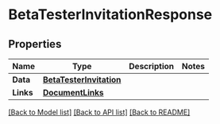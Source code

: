 # BetaTesterInvitationResponse

## Properties

Name | Type | Description | Notes
------------ | ------------- | ------------- | -------------
**Data** | [**BetaTesterInvitation**](BetaTesterInvitation.md) |  | 
**Links** | [**DocumentLinks**](DocumentLinks.md) |  | 

[[Back to Model list]](../README.md#documentation-for-models) [[Back to API list]](../README.md#documentation-for-api-endpoints) [[Back to README]](../README.md)


